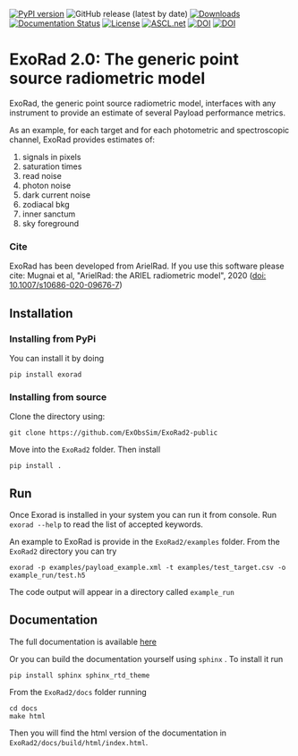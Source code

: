 [![PyPI version](https://badge.fury.io/py/exorad.svg)](https://badge.fury.io/py/exorad)
![GitHub release (latest by date)](https://img.shields.io/github/v/release/ExObsSim/Exorad2-public?color=gree&label=GitHub%20release)
[![Downloads](https://pepy.tech/badge/exorad)](https://pepy.tech/project/exorad)
[![Documentation Status](https://readthedocs.org/projects/exorad2-public/badge/?version=latest)](https://exorad2-public.readthedocs.io/en/latest/?badge=latest)
[![License](https://img.shields.io/badge/License-BSD_3--Clause-blue.svg)](https://opensource.org/licenses/BSD-3-Clause)
[![ASCL.net](https://img.shields.io/badge/ascl-2210.006-blue.svg?colorB=262255)](https://ascl.net/2210.006)
[![DOI](https://zenodo.org/badge/DOI/10.5281/zenodo.8367214.svg)](https://doi.org/10.5281/zenodo.8367214)
[![DOI](https://joss.theoj.org/papers/10.21105/joss.05348/status.svg)](https://doi.org/10.21105/joss.05348)


# ExoRad 2.0: The generic point source radiometric model


ExoRad, the generic point source radiometric model, interfaces with any instrument to provide an estimate of several Payload performance metrics.

As an example, for each target and for each photometric and spectroscopic channel, ExoRad provides estimates of:

1) signals in pixels
2) saturation times
3) read noise 
4) photon noise
5) dark current noise
6) zodiacal bkg
7) inner sanctum
8) sky foreground

### Cite
ExoRad has been developed from ArielRad. 
If you use this software please cite:
Mugnai et al, "ArielRad: the ARIEL radiometric model", 2020 ([doi: 10.1007/s10686-020-09676-7](https://link.springer.com/article/10.1007%2Fs10686-020-09676-7))

## Installation
### Installing from PyPi
You can install it by doing

    pip install exorad

### Installing from source
Clone the directory using:

    git clone https://github.com/ExObsSim/ExoRad2-public
Move into the `ExoRad2` folder.
Then install

    pip install .

## Run
Once Exorad is installed in your system you can run it from console. 
Run `exorad --help` to read the list of accepted keywords.  

An example to ExoRad is provide in the `ExoRad2/examples` folder. From the `ExoRad2` directory you can try

    exorad -p examples/payload_example.xml -t examples/test_target.csv -o example_run/test.h5 

The code output will appear in a directory called `example_run`

## Documentation
The full documentation is available [here](https://exorad2-public.readthedocs.io/en/latest/) 

Or you can build the documentation yourself using `sphinx` . To install it run
    
    pip install sphinx sphinx_rtd_theme
    
From the `ExoRad2/docs` folder running
    
    cd docs
    make html

Then you will find the html version of the documentation in `ExoRad2/docs/build/html/index.html`.
